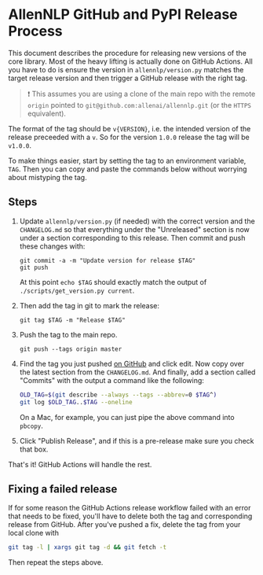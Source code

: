 # AllenNLP GitHub and PyPI Release Process

This document describes the procedure for releasing new versions of the core library.
Most of the heavy lifting is actually done on GitHub Actions.
All you have to do is ensure the version in `allennlp/version.py` matches the target release version
and then trigger a GitHub release with the right tag.

> ❗️ This assumes you are using a clone of the main repo with the remote `origin` pointed
to `git@github.com:allenai/allennlp.git` (or the `HTTPS` equivalent).

The format of the tag should be `v{VERSION}`, i.e. the intended version of the release preceeded with a `v`.
So for the version `1.0.0` release the tag will be `v1.0.0`.

To make things easier, start by setting the tag to an environment variable, `TAG`.
Then you can copy and paste the commands below without worrying about mistyping the tag.

## Steps

1. Update `allennlp/version.py` (if needed) with the correct version and the `CHANGELOG.md` so that everything under the "Unreleased" section is now under a section corresponding to this release. Then commit and push these changes with:

    ```
    git commit -a -m "Update version for release $TAG"
    git push
    ```
    
    At this point `echo $TAG` should exactly match the output of `./scripts/get_version.py current`.

2. Then add the tag in git to mark the release:

    ```
    git tag $TAG -m "Release $TAG"
    ```

3. Push the tag to the main repo.

    ```
    git push --tags origin master
    ```

4. Find the tag you just pushed [on GitHub](https://github.com/allenai/allennlp/tags) and
click edit. Now copy over the latest section from the `CHANGELOG.md`. And finally, add a section called "Commits" with the output a command like the following:

    ```bash
    OLD_TAG=$(git describe --always --tags --abbrev=0 $TAG^)
    git log $OLD_TAG..$TAG --oneline
    ```

    On a Mac, for example, you can just pipe the above command into `pbcopy`.

5. Click "Publish Release", and if this is a pre-release make sure you check that box.

That's it! GitHub Actions will handle the rest.

## Fixing a failed release

If for some reason the GitHub Actions release workflow failed with an error that needs to be fixed, you'll have to delete both the tag and corresponding release from GitHub. After you've pushed a fix, delete the tag from your local clone with

```bash
git tag -l | xargs git tag -d && git fetch -t
```

Then repeat the steps above.
